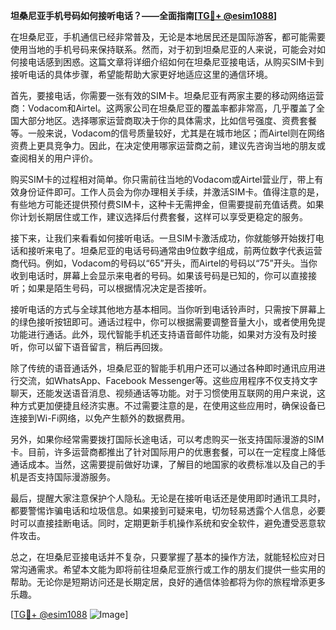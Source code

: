 **坦桑尼亚手机号码如何接听电话？——全面指南[[TG💪+ @esim1088](https://t.me/s/esim1088)]**

在坦桑尼亚，手机通信已经非常普及，无论是本地居民还是国际游客，都可能需要使用当地的手机号码来保持联系。然而，对于初到坦桑尼亚的人来说，可能会对如何接电话感到困惑。这篇文章将详细介绍如何在坦桑尼亚接电话，从购买SIM卡到接听电话的具体步骤，希望能帮助大家更好地适应这里的通信环境。

首先，要接电话，你需要一张有效的SIM卡。坦桑尼亚有两家主要的移动网络运营商：Vodacom和Airtel。这两家公司在坦桑尼亚的覆盖率都非常高，几乎覆盖了全国大部分地区。选择哪家运营商取决于你的具体需求，比如信号强度、资费套餐等。一般来说，Vodacom的信号质量较好，尤其是在城市地区；而Airtel则在网络资费上更具竞争力。因此，在决定使用哪家运营商之前，建议先咨询当地的朋友或查阅相关的用户评价。

购买SIM卡的过程相对简单。你只需前往当地的Vodacom或Airtel营业厅，带上有效身份证件即可。工作人员会为你办理相关手续，并激活SIM卡。值得注意的是，有些地方可能还提供预付费SIM卡，这种卡无需押金，但需要提前充值话费。如果你计划长期居住或工作，建议选择后付费套餐，这样可以享受更稳定的服务。

接下来，让我们来看看如何接听电话。一旦SIM卡激活成功，你就能够开始拨打电话和接听来电了。坦桑尼亚的电话号码通常由9位数字组成，前两位数字代表运营商代码。例如，Vodacom的号码以“65”开头，而Airtel的号码以“75”开头。当你收到电话时，屏幕上会显示来电者的号码。如果该号码是已知的，你可以直接接听；如果是陌生号码，可以根据情况决定是否接听。

接听电话的方式与全球其他地方基本相同。当你听到电话铃声时，只需按下屏幕上的绿色接听按钮即可。通话过程中，你可以根据需要调整音量大小，或者使用免提功能进行通话。此外，现代智能手机还支持语音邮件功能，如果对方没有及时接听，你可以留下语音留言，稍后再回拨。

除了传统的语音通话外，坦桑尼亚的智能手机用户还可以通过各种即时通讯应用进行交流，如WhatsApp、Facebook Messenger等。这些应用程序不仅支持文字聊天，还能发送语音消息、视频通话等功能。对于习惯使用互联网的用户来说，这种方式更加便捷且经济实惠。不过需要注意的是，在使用这些应用时，确保设备已连接到Wi-Fi网络，以免产生额外的数据费用。

另外，如果你经常需要拨打国际长途电话，可以考虑购买一张支持国际漫游的SIM卡。目前，许多运营商都推出了针对国际用户的优惠套餐，可以在一定程度上降低通话成本。当然，这需要提前做好功课，了解目的地国家的收费标准以及自己的手机是否支持国际漫游服务。

最后，提醒大家注意保护个人隐私。无论是在接听电话还是使用即时通讯工具时，都要警惕诈骗电话和垃圾信息。如果接到可疑来电，切勿轻易透露个人信息，必要时可以直接挂断电话。同时，定期更新手机操作系统和安全软件，避免遭受恶意软件攻击。

总之，在坦桑尼亚接电话并不复杂，只要掌握了基本的操作方法，就能轻松应对日常沟通需求。希望本文能为即将前往坦桑尼亚旅行或工作的朋友们提供一些实用的帮助。无论你是短期访问还是长期定居，良好的通信体验都将为你的旅程增添更多乐趣。

[[TG💪+ @esim1088](https://t.me/s/esim1088) ![Image](https://i.postimg.cc/4NQfJmqS/Snipaste-2025-05-13-00-14-12.png)]